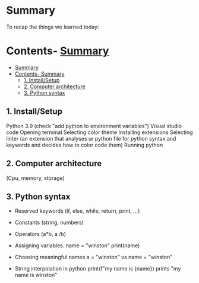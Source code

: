 # Summary

To recap the things we learned today:

# Contents- [Summary](#summary)
- [Summary](#summary)
- [Contents- Summary](#contents--summary)
  - [1. Install/Setup](#1-installsetup)
  - [2. Computer architecture](#2-computer-architecture)
  - [3. Python syntax](#3-python-syntax)

## 1. Install/Setup

Python 3.9 (check "add python to environment variables")
Visual studio code
    Opening terminal
    Selecting color theme
    Installing extensions
    Selecting linter (an extension that analyses ur python file for python syntax and keywords and decides how to color code them)
    Running python

## 2. Computer architecture

(Cpu, memory, storage)

## 3. Python syntax

- Reserved keywords (if, else, while, return, print, ...)
- Constants (string, numbers)
- Operators (a*b, a /b)

- Assigning variables.
name = "winston"
print(name)

- Choosing meaningful names
a = "winston" vs name = "winston"

- String interpolation in python
print(f"my name is {name})
prints "my name is winston"
